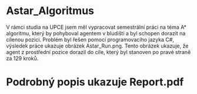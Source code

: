 # Astar_Algoritmus
V rámci studia na UPCE jsem měl vypracovat semestrální práci na téma A* algoritmu, který by pohyboval agentem v bludišti a byl schopen dorazit na cílenou pozici. Problém byl řešen pomocí programovacího jazyka C#, výsledek práce ukazuje obrázek Astar_Run.png. Tento obrázek ukazuje, že agent z prostřední pozice dorazil do cíle, který byl stanoven po pravé straně za 129 kroků. 
# Podrobný popis ukazuje Report.pdf
